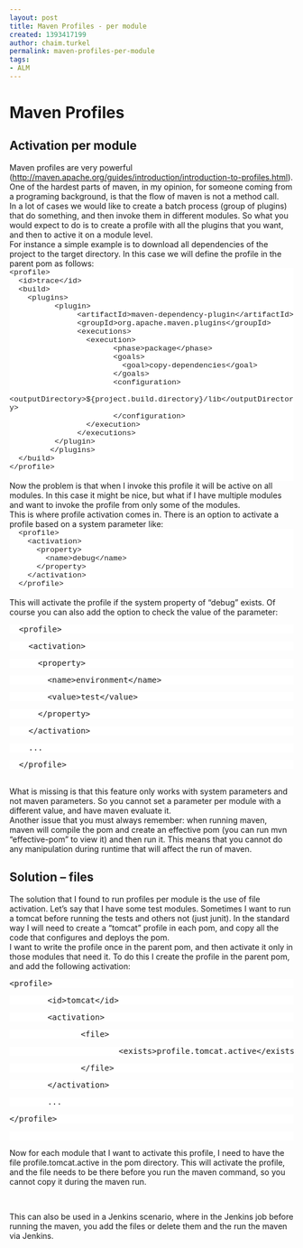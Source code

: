 ```yaml
---
layout: post
title: Maven Profiles - per module
created: 1393417199
author: chaim.turkel
permalink: maven-profiles-per-module
tags:
- ALM
---
```

<h1>Maven Profiles<o:p></o:p></h1>

<h2>Activation per module<o:p></o:p></h2>

<div class="MsoNormal">Maven profiles are very powerful (<a href="http://maven.apache.org/guides/introduction/introduction-to-profiles.html">http://maven.apache.org/guides/introduction/introduction-to-profiles.html</a>).<o:p></o:p></div>

<div class="MsoNormal">One of the hardest parts of maven, in my opinion, for someone coming from a programing background, is that the flow of maven is not a method call.<o:p></o:p></div>

<div class="MsoNormal">In a lot of cases we would like to create a batch process (group of plugins) that do something, and then invoke them in different modules. So what you would expect to do is to create a profile with all the plugins that you want, and then to active it on a module level.<o:p></o:p></div>

<div class="MsoNormal">For instance a simple example is to download all dependencies of the project to the target directory. In this case we will define the profile in the parent pom as follows:<o:p></o:p></div>

<div class="MsoNormal" style="background-color: white; background-position: initial initial; background-repeat: initial initial; margin-bottom: 0.0001pt;"><span style="font-family: 'Courier New'; font-size: 10pt;">&lt;profile&gt;<o:p></o:p></span></div>

<div class="MsoNormal" style="background-color: white; background-position: initial initial; background-repeat: initial initial; margin-bottom: 0.0001pt;"><span style="font-family: 'Courier New'; font-size: 10pt;">&nbsp; &lt;id&gt;trace&lt;/id&gt;<o:p></o:p></span></div>

<div class="MsoNormal" style="background-color: white; background-position: initial initial; background-repeat: initial initial; margin-bottom: 0.0001pt;"><span style="font-family: 'Courier New'; font-size: 10pt;">&nbsp; &lt;build&gt;<o:p></o:p></span></div>

<div class="MsoNormal" style="background-color: white; background-position: initial initial; background-repeat: initial initial; margin-bottom: 0.0001pt;"><span style="font-family: 'Courier New'; font-size: 10pt;">&nbsp;&nbsp;&nbsp; &lt;plugins&gt;<o:p></o:p></span></div>

<div class="MsoNormal" style="background-color: white; background-position: initial initial; background-repeat: initial initial; margin-bottom: 0.0001pt;"><span style="font-family: 'Courier New'; font-size: 10pt;">&nbsp;&nbsp;&nbsp;&nbsp;&nbsp;&nbsp;&nbsp; &nbsp; &lt;plugin&gt;<o:p></o:p></span></div>

<div class="MsoNormal" style="background-color: white; background-position: initial initial; background-repeat: initial initial; margin-bottom: 0.0001pt;"><span style="font-family: 'Courier New'; font-size: 10pt;">&nbsp;&nbsp;&nbsp;&nbsp;&nbsp;&nbsp;&nbsp;&nbsp;&nbsp;&nbsp;&nbsp;&nbsp;&nbsp;&nbsp; &lt;artifactId&gt;maven-dependency-plugin&lt;/artifactId&gt;<o:p></o:p></span></div>

<div class="MsoNormal" style="background-color: white; background-position: initial initial; background-repeat: initial initial; margin-bottom: 0.0001pt;"><span style="font-family: 'Courier New'; font-size: 10pt;">&nbsp;&nbsp;&nbsp;&nbsp;&nbsp;&nbsp;&nbsp;&nbsp;&nbsp;&nbsp;&nbsp;&nbsp;&nbsp;&nbsp; &lt;groupId&gt;org.apache.maven.plugins&lt;/groupId&gt;<o:p></o:p></span></div>

<div class="MsoNormal" style="background-color: white; background-position: initial initial; background-repeat: initial initial; margin-bottom: 0.0001pt;"><span style="font-family: 'Courier New'; font-size: 10pt;">&nbsp;&nbsp;&nbsp;&nbsp;&nbsp;&nbsp;&nbsp;&nbsp;&nbsp;&nbsp;&nbsp;&nbsp;&nbsp;&nbsp; &lt;executions&gt;<o:p></o:p></span></div>

<div class="MsoNormal" style="background-color: white; background-position: initial initial; background-repeat: initial initial; margin-bottom: 0.0001pt;"><span style="font-family: 'Courier New'; font-size: 10pt;">&nbsp;&nbsp;&nbsp;&nbsp;&nbsp;&nbsp;&nbsp;&nbsp;&nbsp;&nbsp;&nbsp;&nbsp;&nbsp;&nbsp; &nbsp; &lt;execution&gt;<o:p></o:p></span></div>

<div class="MsoNormal" style="background-color: white; background-position: initial initial; background-repeat: initial initial; margin-bottom: 0.0001pt;"><span style="font-family: 'Courier New'; font-size: 10pt;">&nbsp;&nbsp;&nbsp;&nbsp;&nbsp;&nbsp;&nbsp;&nbsp;&nbsp;&nbsp;&nbsp;&nbsp;&nbsp;&nbsp;&nbsp;&nbsp;&nbsp;&nbsp;&nbsp;&nbsp;&nbsp;&nbsp; &lt;phase&gt;package&lt;/phase&gt;<o:p></o:p></span></div>

<div class="MsoNormal" style="background-color: white; background-position: initial initial; background-repeat: initial initial; margin-bottom: 0.0001pt;"><span style="font-family: 'Courier New'; font-size: 10pt;">&nbsp;&nbsp;&nbsp;&nbsp;&nbsp;&nbsp;&nbsp;&nbsp;&nbsp;&nbsp;&nbsp;&nbsp;&nbsp;&nbsp;&nbsp;&nbsp;&nbsp;&nbsp;&nbsp;&nbsp;&nbsp;&nbsp; &lt;goals&gt;<o:p></o:p></span></div>

<div class="MsoNormal" style="background-color: white; background-position: initial initial; background-repeat: initial initial; margin-bottom: 0.0001pt;"><span style="font-family: 'Courier New'; font-size: 10pt;">&nbsp;&nbsp;&nbsp;&nbsp;&nbsp;&nbsp;&nbsp;&nbsp;&nbsp;&nbsp;&nbsp;&nbsp;&nbsp;&nbsp;&nbsp;&nbsp;&nbsp;&nbsp;&nbsp;&nbsp;&nbsp;&nbsp; &nbsp; &lt;goal&gt;copy-dependencies&lt;/goal&gt;<o:p></o:p></span></div>

<div class="MsoNormal" style="background-color: white; background-position: initial initial; background-repeat: initial initial; margin-bottom: 0.0001pt;"><span style="font-family: 'Courier New'; font-size: 10pt;">&nbsp;&nbsp;&nbsp;&nbsp;&nbsp;&nbsp;&nbsp;&nbsp;&nbsp;&nbsp;&nbsp;&nbsp;&nbsp;&nbsp;&nbsp;&nbsp;&nbsp;&nbsp;&nbsp;&nbsp;&nbsp;&nbsp; &lt;/goals&gt;<o:p></o:p></span></div>

<div class="MsoNormal" style="background-color: white; background-position: initial initial; background-repeat: initial initial; margin-bottom: 0.0001pt;"><span style="font-family: 'Courier New'; font-size: 10pt;">&nbsp;&nbsp;&nbsp;&nbsp;&nbsp;&nbsp;&nbsp;&nbsp;&nbsp;&nbsp;&nbsp;&nbsp;&nbsp;&nbsp;&nbsp;&nbsp;&nbsp;&nbsp;&nbsp;&nbsp;&nbsp;&nbsp; &lt;configuration&gt;<o:p></o:p></span></div>

<div class="MsoNormal" style="background-color: white; background-position: initial initial; background-repeat: initial initial; margin-bottom: 0.0001pt;"><span style="font-family: 'Courier New'; font-size: 10pt;">&nbsp;&nbsp;&nbsp;&nbsp;&nbsp;&nbsp;&nbsp;&nbsp;&nbsp;&nbsp;&nbsp;&nbsp;&nbsp;&nbsp;&nbsp;&nbsp;&nbsp;&nbsp;&nbsp;&nbsp;&nbsp;&nbsp; &nbsp; &lt;outputDirectory&gt;${project.build.directory}/lib&lt;/outputDirectory&gt;<o:p></o:p></span></div>

<div class="MsoNormal" style="background-color: white; background-position: initial initial; background-repeat: initial initial; margin-bottom: 0.0001pt;"><span style="font-family: 'Courier New'; font-size: 10pt;">&nbsp;&nbsp;&nbsp;&nbsp;&nbsp;&nbsp;&nbsp;&nbsp;&nbsp;&nbsp;&nbsp;&nbsp;&nbsp;&nbsp;&nbsp;&nbsp;&nbsp;&nbsp;&nbsp;&nbsp;&nbsp;&nbsp; &lt;/configuration&gt;<o:p></o:p></span></div>

<div class="MsoNormal" style="background-color: white; background-position: initial initial; background-repeat: initial initial; margin-bottom: 0.0001pt;"><span style="font-family: 'Courier New'; font-size: 10pt;">&nbsp;&nbsp;&nbsp;&nbsp;&nbsp;&nbsp;&nbsp;&nbsp;&nbsp;&nbsp;&nbsp;&nbsp;&nbsp;&nbsp; &nbsp; &lt;/execution&gt;<o:p></o:p></span></div>

<div class="MsoNormal" style="background-color: white; background-position: initial initial; background-repeat: initial initial; margin-bottom: 0.0001pt;"><span style="font-family: 'Courier New'; font-size: 10pt;">&nbsp;&nbsp;&nbsp;&nbsp;&nbsp;&nbsp;&nbsp;&nbsp;&nbsp;&nbsp;&nbsp;&nbsp;&nbsp;&nbsp; &lt;/executions&gt;<o:p></o:p></span></div>

<div class="MsoNormal" style="background-color: white; background-position: initial initial; background-repeat: initial initial; margin-bottom: 0.0001pt;"><span style="font-family: 'Courier New'; font-size: 10pt;">&nbsp;&nbsp;&nbsp;&nbsp;&nbsp;&nbsp;&nbsp; &nbsp; &lt;/plugin&gt;<o:p></o:p></span></div>

<div class="MsoNormal" style="background-color: white; background-position: initial initial; background-repeat: initial initial; margin-bottom: 0.0001pt;"><span style="font-family: 'Courier New'; font-size: 10pt;">&nbsp;&nbsp;&nbsp;&nbsp;&nbsp;&nbsp;&nbsp; &nbsp;&lt;/plugins&gt;<o:p></o:p></span></div>

<div class="MsoNormal" style="background-color: white; background-position: initial initial; background-repeat: initial initial; margin-bottom: 0.0001pt;"><span style="font-family: 'Courier New'; font-size: 10pt;">&nbsp; &lt;/build&gt;<o:p></o:p></span></div>

<div class="MsoNormal" style="background-color: white; background-position: initial initial; background-repeat: initial initial; margin-bottom: 0.0001pt;"><span style="font-family: 'Courier New'; font-size: 10pt;">&lt;/profile&gt;<o:p></o:p></span></div>

<div class="MsoNormal" style="background-color: white; background-position: initial initial; background-repeat: initial initial; margin-bottom: 0.0001pt;">&nbsp;</div>

<div class="MsoNormal">Now the problem is that when I invoke this profile it will be active on all modules. In this case it might be nice, but what if I have multiple modules and want to invoke the profile from only some of the modules.<o:p></o:p></div>

<div class="MsoNormal">This is where profile activation comes in. There is an option to activate a profile based on a system parameter like:<o:p></o:p></div>

<div class="MsoNormal" style="background-color: white; background-position: initial initial; background-repeat: initial initial; margin-bottom: 0.0001pt;"><span style="font-family: 'Courier New'; font-size: 10pt;">&nbsp; &lt;profile&gt;<o:p></o:p></span></div>

<div class="MsoNormal" style="background-color: white; background-position: initial initial; background-repeat: initial initial; margin-bottom: 0.0001pt;"><span style="font-family: 'Courier New'; font-size: 10pt;">&nbsp;&nbsp;&nbsp; &lt;activation&gt;<o:p></o:p></span></div>

<div class="MsoNormal" style="background-color: white; background-position: initial initial; background-repeat: initial initial; margin-bottom: 0.0001pt;"><span style="font-family: 'Courier New'; font-size: 10pt;">&nbsp;&nbsp;&nbsp;&nbsp;&nbsp; &lt;property&gt;<o:p></o:p></span></div>

<div class="MsoNormal" style="background-color: white; background-position: initial initial; background-repeat: initial initial; margin-bottom: 0.0001pt;"><span style="font-family: 'Courier New'; font-size: 10pt;">&nbsp;&nbsp;&nbsp;&nbsp;&nbsp;&nbsp;&nbsp; &lt;name&gt;debug&lt;/name&gt;<o:p></o:p></span></div>

<div class="MsoNormal" style="background-color: white; background-position: initial initial; background-repeat: initial initial; margin-bottom: 0.0001pt;"><span style="font-family: 'Courier New'; font-size: 10pt;">&nbsp;&nbsp;&nbsp;&nbsp;&nbsp; &lt;/property&gt;<o:p></o:p></span></div>

<div class="MsoNormal" style="background-color: white; background-position: initial initial; background-repeat: initial initial; margin-bottom: 0.0001pt;"><span style="font-family: 'Courier New'; font-size: 10pt;">&nbsp;&nbsp;&nbsp; &lt;/activation&gt;<o:p></o:p></span></div>

<div class="MsoNormal" style="background-color: white; background-position: initial initial; background-repeat: initial initial; margin-bottom: 0.0001pt;"><span style="font-family: 'Courier New'; font-size: 10pt;">&nbsp; &lt;/profile&gt;<o:p></o:p></span></div>

<div class="MsoNormal">&nbsp;</div>

<div class="MsoNormal">This will activate the profile if the system property of &ldquo;debug&rdquo; exists. Of course you can also add the option to check the value of the parameter:<o:p></o:p></div>

<pre style="background: white;">
&nbsp; &lt;profile&gt;<o:p></o:p></pre>

<pre style="background: white;">
&nbsp;&nbsp;&nbsp; &lt;activation&gt;<o:p></o:p></pre>

<pre style="background: white;">
&nbsp;&nbsp;&nbsp;&nbsp;&nbsp; &lt;property&gt;<o:p></o:p></pre>

<pre style="background: white;">
&nbsp;&nbsp;&nbsp;&nbsp;&nbsp;&nbsp;&nbsp; &lt;name&gt;environment&lt;/name&gt;<o:p></o:p></pre>

<pre style="background: white;">
&nbsp;&nbsp;&nbsp;&nbsp;&nbsp;&nbsp;&nbsp; &lt;value&gt;test&lt;/value&gt;<o:p></o:p></pre>

<pre style="background: white;">
&nbsp;&nbsp;&nbsp;&nbsp;&nbsp; &lt;/property&gt;<o:p></o:p></pre>

<pre style="background: white;">
&nbsp;&nbsp;&nbsp; &lt;/activation&gt;<o:p></o:p></pre>

<pre style="background: white;">
&nbsp;&nbsp;&nbsp; ...<o:p></o:p></pre>

<pre style="background: white;">
&nbsp; &lt;/profile&gt;<o:p></o:p></pre>

<div class="MsoNormal">&nbsp;</div>

<div class="MsoNormal">What is missing is that this feature only works with system parameters and not maven parameters. So you cannot set a parameter per module with a different value, and have maven evaluate it.<o:p></o:p></div>

<div class="MsoNormal">Another issue that you must always remember: when running maven, maven will compile the pom and create an effective pom (you can run mvn &ldquo;effective-pom&rdquo; to view it) and then run it. This means that you cannot do any manipulation during runtime that will affect the run of maven.<o:p></o:p></div>

<h2>Solution &ndash; files<o:p></o:p></h2>

<div class="MsoNormal">The solution that I found to run profiles per module is the use of file activation. Let&rsquo;s say that I have some test modules. Sometimes I want to run a tomcat before running the tests and others not (just junit). In the standard way I will need to create a &ldquo;tomcat&rdquo; profile in each pom, and copy all the code that configures and deploys the pom.<o:p></o:p></div>

<div class="MsoNormal">I want to write the profile once in the parent pom, and then activate it only in those modules that need it. To do this I create the profile in the parent pom, and add the following activation:<o:p></o:p></div>

<pre style="background: white;">
&lt;profile&gt;<o:p></o:p></pre>

<pre style="background: white;">
&nbsp;&nbsp;&nbsp;&nbsp;&nbsp;&nbsp;&nbsp; &lt;id&gt;tomcat&lt;/id&gt;<o:p></o:p></pre>

<pre style="background: white;">
&nbsp;&nbsp;&nbsp;&nbsp;&nbsp;&nbsp;&nbsp; &lt;activation&gt;<o:p></o:p></pre>

<pre style="background: white;">
&nbsp;&nbsp;&nbsp;&nbsp;&nbsp;&nbsp;&nbsp;&nbsp;&nbsp;&nbsp;&nbsp;&nbsp;&nbsp;&nbsp; &lt;file&gt;<o:p></o:p></pre>

<pre style="background: white;">
&nbsp;&nbsp;&nbsp;&nbsp;&nbsp;&nbsp;&nbsp;&nbsp;&nbsp;&nbsp;&nbsp;&nbsp;&nbsp;&nbsp;&nbsp;&nbsp;&nbsp;&nbsp;&nbsp;&nbsp;&nbsp;&nbsp; &lt;exists&gt;profile.tomcat.active&lt;/exists&gt;<o:p></o:p></pre>

<pre style="background: white;">
&nbsp;&nbsp;&nbsp;&nbsp;&nbsp;&nbsp;&nbsp;&nbsp;&nbsp;&nbsp;&nbsp;&nbsp;&nbsp;&nbsp; &lt;/file&gt;<o:p></o:p></pre>

<pre style="background: white;">
&nbsp;&nbsp;&nbsp;&nbsp;&nbsp;&nbsp;&nbsp; &lt;/activation&gt;&nbsp;&nbsp;&nbsp;&nbsp;&nbsp;&nbsp;&nbsp;&nbsp;&nbsp;&nbsp;&nbsp;&nbsp;&nbsp;&nbsp;&nbsp;&nbsp;&nbsp; <o:p></o:p></pre>

<pre style="background: white;">
&nbsp;&nbsp;&nbsp;&nbsp;&nbsp;&nbsp;&nbsp; ...<o:p></o:p></pre>

<pre style="background: white;">
&lt;/profile&gt;<o:p></o:p></pre>

<pre style="background: white;">
<o:p>&nbsp;</o:p></pre>

<div class="MsoNormal">Now for each module that I want to activate this profile, I need to have the file profile.tomcat.active in the pom directory. This will activate the profile, and the file needs to be there before you run the maven command, so you cannot copy it during the maven run.<o:p></o:p></div>

<p>&nbsp;</p>

<div class="MsoNormal">This can also be used in a Jenkins scenario, where in the Jenkins job before running the maven, you add the files or delete them and the run the maven via Jenkins.<o:p></o:p></div>

<p>&nbsp;</p>
